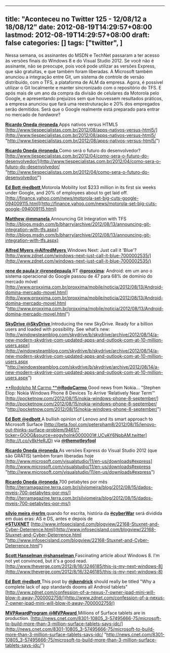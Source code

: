 
---
title: "Aconteceu no Twitter 125 - 12/08/12 a 18/08/12"
date: 2012-08-19T14:29:57+08:00
lastmod: 2012-08-19T14:29:57+08:00
draft: false
categories: []
tags: ["twitter", ]
---


Nessa semana, os assinantes do MSDN e TechNet passaram a ter acesso às versões finais do Windows 8 e do Visual Studio 2012. Se você não é assinante, não se preocupe, pois você pode utilizar as versões Express, que são gratuitas, e que também foram liberadas. A Microsoft também anunciou a integração entre Git, um sistema de controle de versão distribuído, com o TFS, a plataforma de ALM da empresa. Agora, é possível utilizar o Git localmente e manter sincronizado com o repositório do TFS. E após mais de um ano da compra da divisão de celulares da Motorola pelo Google, e apresentando prejuízos sem que houvessem resultados práticos, a empresa anunciou que fará uma reestruturação e 20% dos empregados serão demitidos. Será que o Google realmente está preparado para entrar no mercado de *hardware*?

[**Ricardo Oneda** ‏<s>@</s>**roneda** ](https://twitter.com/roneda) Apps nativos versus HTML5 [http://www.tiespecialistas.com.br/2012/08/apps-nativos-versus-html5/](http://www.tiespecialistas.com.br/2012/08/apps-nativos-versus-html5/ "http://www.tiespecialistas.com.br/2012/08/apps-nativos-versus-html5/")   

[**Ricardo Oneda** ‏<s>@</s>**roneda** ](https://twitter.com/roneda) Como será o futuro do desenvolvedor? [http://www.tiespecialistas.com.br/2012/04/como-sera-o-futuro-do-desenvolvedor/](http://www.tiespecialistas.com.br/2012/04/como-sera-o-futuro-do-desenvolvedor/ "http://www.tiespecialistas.com.br/2012/04/como-sera-o-futuro-do-desenvolvedor/")   

[**Ed Bott** ‏<s>@</s>**edbott** ](https://twitter.com/edbott) Motorola Mobility lost $233 million in its first six weeks under Google, and 20% of employees about to get laid off. [http://finance.yahoo.com/news/motorola-set-big-cuts-google-094009115.html](http://finance.yahoo.com/news/motorola-set-big-cuts-google-094009115.html)   

[**Matthew** ‏<s>@</s>**mmanela** ](https://twitter.com/mmanela) Announcing Git Integration with TFS [http://blogs.msdn.com/b/bharry/archive/2012/08/13/announcing-git-integration-with-tfs.aspx](http://blogs.msdn.com/b/bharry/archive/2012/08/13/announcing-git-integration-with-tfs.aspx)   

[**Alfred Myers** ‏<s>@</s>**AlfredMyers** ](https://twitter.com/AlfredMyers) Windows Next: Just call it 'Blue'? [http://www.zdnet.com/windows-next-just-call-it-blue-7000002535/](http://www.zdnet.com/windows-next-just-call-it-blue-7000002535/)   

[**rene de paula jr** ‏<s>@</s>**renedepaula** ](https://twitter.com/renedepaula) RT [<s>@</s>**proxxima**](https://twitter.com/proxxima): Android: em um ano o sistema operacional do Google passou de 47 para 68% de domínio do mercado móvel  [http://www.proxxima.com.br/proxxima/mobile/noticia/2012/08/13/Android-domina-mercado-movel.html](http://www.proxxima.com.br/proxxima/mobile/noticia/2012/08/13/Android-domina-mercado-movel.html "http://www.proxxima.com.br/proxxima/mobile/noticia/2012/08/13/Android-domina-mercado-movel.html")   

[**SkyDrive** ‏<s>@</s>**SkyDrive** ](https://twitter.com/SkyDrive) Introducing the new SkyDrive. Ready for a billion users and loaded with possibility. See what’s new: [http://windowsteamblog.com/skydrive/b/skydrive/archive/2012/08/14/a-new-modern-skydrive-com-updated-apps-and-outlook-com-at-10-million-users.aspx](http://windowsteamblog.com/skydrive/b/skydrive/archive/2012/08/14/a-new-modern-skydrive-com-updated-apps-and-outlook-com-at-10-million-users.aspx "http://windowsteamblog.com/skydrive/b/skydrive/archive/2012/08/14/a-new-modern-skydrive-com-updated-apps-and-outlook-com-at-10-million-users.aspx")   

[**Rodolpho M Carmo **‏<s>@</s>**RodoCarmo** ](https://twitter.com/RodoCarmo) Good news from Nokia... "Stephen Elop: Nokia Windows Phone 8 Devices To Arrive ‘Relatively Near Term’"  [http://pocketnow.com/2012/08/15/nokia-windows-phone-8-september/](http://pocketnow.com/2012/08/15/nokia-windows-phone-8-september/ "http://pocketnow.com/2012/08/15/nokia-windows-phone-8-september/")   

[**Ed Bott** ‏<s>@</s>**edbott** ](https://twitter.com/edbott) A bullish opinion of Lenovo and its smart approach to Microsoft Surface [http://beta.fool.com/peterpham8/2012/08/15/lenovo-out-thinks-surface-problem/9461/?ticker=GOOG&source=eogyholnk0000001#.UCvAY6NpbAM.twitter](http://t.co/y8kHeRJD) via [<s>@</s>**themotleyfool**](https://twitter.com/themotleyfool)    

[**Ricardo Oneda** ‏<s>@</s>**roneda** ](https://twitter.com/roneda) As versões Express do Visual Studio 2012 (que são GRÁTIS) também foram liberadas hoje [http://www.microsoft.com/visualstudio/11/en-us/downloads#express](http://www.microsoft.com/visualstudio/11/en-us/downloads#express "http://www.microsoft.com/visualstudio/11/en-us/downloads#express")   

[**Ricardo Oneda** ‏<s>@</s>**roneda** ](https://twitter.com/roneda) 700 petabytes por mês [http://terramagazine.terra.com.br/silviomeira/blog/2012/08/15/dados-mveis-700-petabytes-por-ms/](http://terramagazine.terra.com.br/silviomeira/blog/2012/08/15/dados-mveis-700-petabytes-por-ms/)   

[**silvio meira** ‏<s>@</s>**srlm** ](https://twitter.com/srlm) quando for escrita, história da [<s>#</s>**cyberWar**](https://twitter.com/search/?src=hash&q=%23cyberWar) será dividida em duas eras: AS e DS, antes e depois de [<s>#</s>**STUXNET**](https://twitter.com/search/?src=hash&q=%23STUXNET) [http://www.infosecisland.com/blogview/22168-Stuxnet-and-Cyber-Deterrence.html](http://www.infosecisland.com/blogview/22168-Stuxnet-and-Cyber-Deterrence.html "http://www.infosecisland.com/blogview/22168-Stuxnet-and-Cyber-Deterrence.html")   

[**Scott Hanselman** ‏<s>@</s>**shanselman** ](https://twitter.com/shanselman) Fascinating article about Windows 8. I'm not yet convinced, but it's a good read. [http://www.theverge.com/2012/8/16/3246185/this-is-my-next-windows-8](http://www.theverge.com/2012/8/16/3246185/this-is-my-next-windows-8)   

[**Ed Bott** ‏<s>@</s>**edbott** ](https://twitter.com/edbott) This post by [<s>@</s>**jkendrick**](https://twitter.com/jkendrick) should really be titled "Why a complete lack of app standards dooms all Android tablets" [http://www.zdnet.com/confession-of-a-nexus-7-owner-ipad-mini-will-blow-it-away-7000002759/](http://www.zdnet.com/confession-of-a-nexus-7-owner-ipad-mini-will-blow-it-away-7000002759/)   

[**MVPAwardProgram** ‏<s>@</s>**MVPAward** ](https://twitter.com/MVPAward) Millions of Surface tablets are in production. [http://news.cnet.com/8301-10805_3-57495666-75/microsoft-to-build-more-than-3-million-surface-tablets-says-idc/](http://news.cnet.com/8301-10805_3-57495666-75/microsoft-to-build-more-than-3-million-surface-tablets-says-idc/ "http://news.cnet.com/8301-10805_3-57495666-75/microsoft-to-build-more-than-3-million-surface-tablets-says-idc/")

